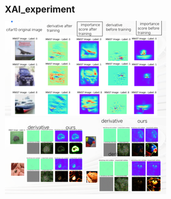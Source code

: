 # XAI_experiment
![cifar importance score](cifarscore.png)
![imagenet importance score](imagenetscore.png)
